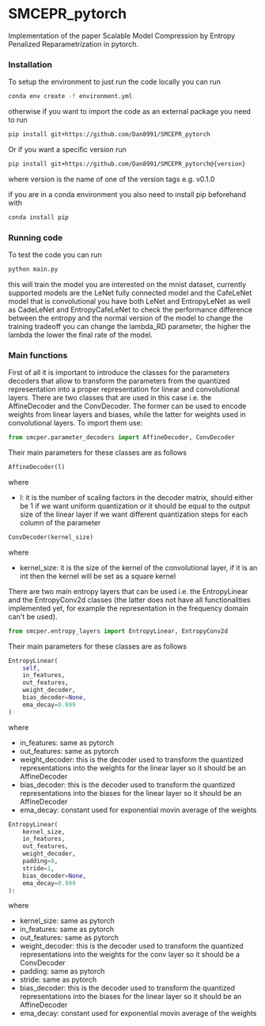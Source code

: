 # SMCEPR_pytorch
Implementation of the paper Scalable Model Compression by Entropy Penalized Reparametrization in 
	pytorch.

### Installation
To setup the environment to just run the code locally you can run 
```bash
conda env create -f environment.yml
```

otherwise if you want to import the code as an external package you need to run
```bash
pip install git+https://github.com/Dan8991/SMCEPR_pytorch
```

Or if you want a specific version run

```bash
pip install git+https://github.com/Dan8991/SMCEPR_pytorch@{version}
```

where version is the name of one of the version tags e.g. v0.1.0

if you are in a conda environment you also need to install pip beforehand with 
```bash
conda install pip
```
	
### Running code
To test the code you can run 
```python
python main.py
```
this will train the model you are interested on the mnist dataset, currently supported models are
the LeNet fully connected model and the CafeLeNet model that is convolutional you have both 
LeNet and EntropyLeNet as well as CadeLeNet and EntropyCafeLeNet to check the performance difference 
between the entropy and the normal version of the model to change the training tradeoff you can 
change the lambda_RD parameter, the higher the lambda the lower the final rate of the model.

### Main functions
First of all it is important to introduce the classes for the parameters decoders that 
allow to transform the parameters from the quantized representation into a proper 
representation for linear and convolutional layers. There are two classes that 
are used in this case i.e. the AffineDecoder and the ConvDecoder. The former
can be used to encode weights from linear layers and biases, while the latter
for weights used in convolutional layers.
To import them use:
```python
from smcper.parameter_decoders import AffineDecoder, ConvDecoder
```

Their main parameters for these classes are as follows
```python
AffineDecoder(l)
```
where
* l: it is the number of scaling factors in the decoder matrix, should either be 1 if we want uniform quantization or it should be equal to the output size of the linear layer if we want different
  quantization steps for each column of the parameter

```python
ConvDecoder(kernel_size)
```
where
* kernel_size: it is the size of the kernel of the convolutional layer, if it is an int then the kernel will be set as a square kernel

There are two main entropy layers that can be used i.e. the EntropyLinear and the EntropyConv2d 
classes (the latter does not have all functionalities implemented yet, for example the 
representation in the frequency domain can't be used).

```python
from smcper.entropy_layers import EntropyLinear, EntropyConv2d
```

Their main parameters for these classes are as follows
```python
EntropyLinear(
	self,
	in_features,
	out_features,
	weight_decoder,
	bias_decoder=None,
	ema_decay=0.999
)
```
where
* in_features: same as pytorch
* out_features: same as pytorch
* weight_decoder: this is the decoder used to transform the quantized representations into the weights for the linear layer so it should be an AffineDecoder
* bias_decoder: this is the decoder used to transform the quantized representations into the biases for the linear layer so it should be an AffineDecoder
* ema_decay: constant used for exponential movin average of the weights

```python
EntropyLinear(
	kernel_size,
	in_features,
	out_features,
	weight_decoder,
	padding=0,
	stride=1,
	bias_decoder=None,
	ema_decay=0.999
):
```
where

* kernel_size: same as pytorch
* in_features: same as pytorch
* out_features: same as pytorch
* weight_decoder: this is the decoder used to transform the quantized representations into the weights for the conv layer so it should be a ConvDecoder
* padding: same as pytorch
* stride: same as pytorch
* bias_decoder: this is the decoder used to transform the quantized representations into the biases for the linear layer so it should be an AffineDecoder
* ema_decay: constant used for exponential movin average of the weights
